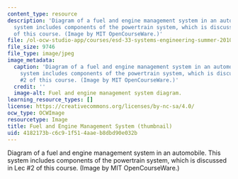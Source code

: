 ```yaml
---
content_type: resource
description: 'Diagram of a fuel and engine management system in an automobile. This
  system includes components of the powertrain system, which is discussed in Lec #2
  of this course. (Image by MIT OpenCourseWare.)'
file: /ol-ocw-studio-app/courses/esd-33-systems-engineering-summer-2010/4182173bc6c91f514aaeb8dbd90e032b_esd-33s10-th.jpg
file_size: 9746
file_type: image/jpeg
image_metadata:
  caption: 'Diagram of a fuel and engine management system in an automobile. This
    system includes components of the powertrain system, which is discussed in Lec
    #2 of this course. (Image by MIT OpenCourseWare.)'
  credit: ''
  image-alt: Fuel and engine management system diagram.
learning_resource_types: []
license: https://creativecommons.org/licenses/by-nc-sa/4.0/
ocw_type: OCWImage
resourcetype: Image
title: Fuel and Engine Management System (thumbnail)
uid: 4182173b-c6c9-1f51-4aae-b8dbd90e032b
---
```

Diagram of a fuel and engine management system in an automobile. This system includes components of the powertrain system, which is discussed in Lec #2 of this course. (Image by MIT OpenCourseWare.)